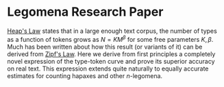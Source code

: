 # Legomena Research Paper

[Heap's Law](https://en.wikipedia.org/wiki/Heaps%27_law) states that in a large enough text corpus, the number of types as a function of tokens grows as $N=KM^\beta$ for some free parameters $K,\beta$. Much has been written about how this result (or variants of it) can be derived from [Zipf's Law](https://simple.wikipedia.org/wiki/Zipf%27s_law). Here we derive from first principles a completely novel expression of the type-token curve and prove its superior accuracy on real text. This expression extends quite naturally to equally accurate estimates for counting hapaxes and other $n$-legomena.